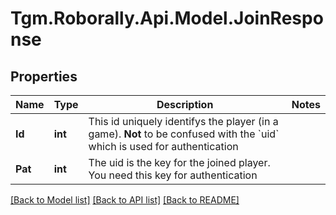 
# Tgm.Roborally.Api.Model.JoinResponse

## Properties

Name | Type | Description | Notes
------------ | ------------- | ------------- | -------------
**Id** | **int** | This id uniquely identifys the player (in a game).   **Not** to be confused with the &#x60;uid&#x60; which is used for authentication | 
**Pat** | **int** | The uid is the key for the joined player. You need this key for authentication | 

[[Back to Model list]](../README.md#documentation-for-models)
[[Back to API list]](../README.md#documentation-for-api-endpoints)
[[Back to README]](../README.md)

